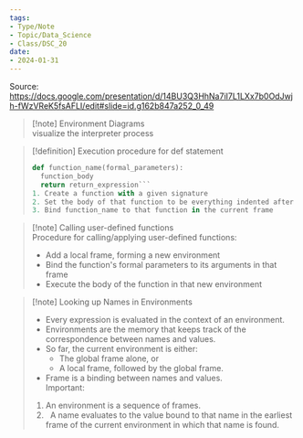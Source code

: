 ```yaml
---  
tags:  
- Type/Note  
- Topic/Data_Science  
- Class/DSC_20  
date:  
- 2024-01-31  
---  
```

  
Source: https://docs.google.com/presentation/d/14BU3Q3HhNa7iI7L1LXx7b0OdJwjh-fWzVReK5fsAFLI/edit#slide=id.g162b847a252_0_49  
  
> [!note] Environment Diagrams  
> visualize the interpreter process  
  
> [!definition] Execution procedure for def statement  
> ```Python  
> def function_name(formal_parameters):  
> 	function_body  
> 	return return_expression```  
> 1. Create a function with a given signature  
> 2. Set the body of that function to be everything indented after the first line  
> 3. Bind function_name to that function in the current frame  
  
> [!note] Calling user-defined functions  
> Procedure for calling/applying user-defined functions:  
> - Add a local frame, forming a new environment  
> - Bind the function's formal parameters to its arguments in that frame  
> - Execute the body of the function in that new environment  
  
> [!note] Looking up Names in Environments  
> - Every expression is evaluated in the context of an environment.  
> - Environments are the memory that keeps track of the correspondence between names and values.  
> - So far, the current environment is either:  
> 	- The global frame alone, or  
> 	- A local frame, followed by the global frame.  
> - Frame is a binding between names and values.  
> Important:  
> 1. An environment is a sequence of frames.  
> 2.   A name evaluates to the value bound to that name in the earliest frame of the current environment in which that name is found.  

